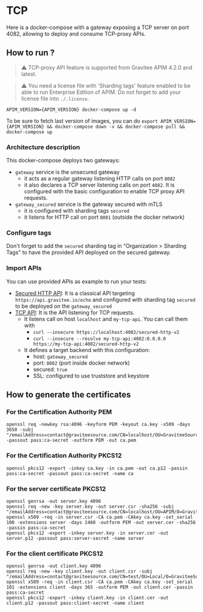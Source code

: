 # TCP

Here is a docker-compose with a gateway exposing a TCP server on port 4082, allowing to deploy and consume TCP-proxy APIs.

## How to run ?

> ⚠️ TCP-proxy API feature is supported from Gravitee APIM 4.2.0 and latest.

> ⚠️ You need a license file with 'Sharding tags' feature enabled to be able to run Enterprise Edition of APIM. Do not forget to add your license file into `./.license`.  

`APIM_VERSION={APIM_VERSION} docker-compose up -d ` 

To be sure to fetch last version of images, you can do
`export APIM_VERSION={APIM_VERSION} && docker-compose down -v && docker-compose pull && docker-compose up`

### Architecture description

This docker-compose deploys two gateways:

- `gateway` service is the unsecured gateway
  - it acts as a regular gateway listening HTTP calls on port `8082`
  - it also declares a TCP server listening calls on port `4082`. It is configured with the basic configuration to enable TCP proxy API requests.
- `gateway_secured` service is the gateway secured with mTLS
  - it is configured with sharding tags `secured`
  - it listens for HTTP call on port `8081` (outside the docker network)

### Configure tags

Don't forget to add the `secured` sharding tag in "Organization > Sharding Tags" to have the provided API deployed on the secured gateway.

### Import APIs

You can use provided APIs as example to run your tests:

- [Secured HTTP API](.resources/Secured-HTTP-API-1.json): It is a classical API targeting `https://api.gravitee.io/echo` and configured with sharding tag `secured` to be deployed on the `gateway_secured`
- [TCP API](.resources/TCP-1.json): It is the API listening for TCP requests.
  - It listens call on host `localhost` and `my-tcp-api`. You can call them with
    - `curl --insecure https://localhost:4082/secured-http-v2`
    - `curl --insecure --resolve my-tcp-api:4082:0.0.0.0 https://my-tcp-api:4082/secured-http-v2`
  - It defines a target backend with this configuration:
    - host: `gateway_secured`
    - port: `8082` (port inside docker network)
    - secured: `true`
    - SSL: configured to use truststore and keystore

## How to generate the certificates

### For the Certification Authority PEM
```
openssl req -newkey rsa:4096 -keyform PEM -keyout ca.key -x509 -days 3650 -subj "/emailAddress=contact@graviteesource.com/CN=localhost/OU=GraviteeSource/O=GraviteeSource/L=Lille/ST=France/C=FR" -passout pass:ca-secret -outform PEM -out ca.pem
```

### For the Certification Authority PKCS12
```
openssl pkcs12 -export -inkey ca.key -in ca.pem -out ca.p12 -passin pass:ca-secret -passout pass:ca-secret -name ca
```

### For the server certificate PKCS12
```
openssl genrsa -out server.key 4096
openssl req -new -key server.key -out server.csr -sha256 -subj "/emailAddress=contact@graviteesource.com/CN=localhost/OU=APIM/O=GraviteeSource/L=Lille/ST=France/C=FR"
openssl x509 -req -in server.csr -CA ca.pem -CAkey ca.key -set_serial 100 -extensions server -days 1460 -outform PEM -out server.cer -sha256 -passin pass:ca-secret
openssl pkcs12 -export -inkey server.key -in server.cer -out server.p12 -passout pass:server-secret -name server
```

### For the client certificate PKCS12
```
openssl genrsa -out client.key 4096
openssl req -new -key client.key -out client.csr -subj "/emailAddress=contact@graviteesource.com/CN=test/OU=Local/O=GraviteeSource/L=Lille/ST=France/C=FR"
openssl x509 -req -in client.csr -CA ca.pem -CAkey ca.key -set_serial 101 -extensions client -days 365 -outform PEM -out client.cer -passin pass:ca-secret
openssl pkcs12 -export -inkey client.key -in client.cer -out client.p12 -passout pass:client-secret -name client
```